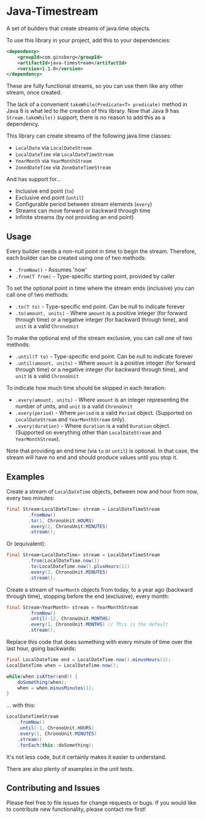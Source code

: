 # Java-Timestream
A set of builders that create streams of java.time objects. 

To use this library in your project, add this to your dependencies:

```xml
<dependency>
    <groupId>com.ginsberg</groupId>
    <artifactId>java-timestream</artifactId>
    <version>1.1.0</version>
</dependency>
```

These are fully functional streams, so you can use them like any other stream, once created. 

The lack of a convenient `takeWhile(Predicate<T> predicate)` method in Java 8 is what led to the creation
of this library. Now that Java 9 has `Stream.takeWhile()` support, there is no reason to add this as a dependency.
   
This library can create streams of the following java.time classes:

+ `LocalDate` via `LocalDateStream`
+ `LocalDateTime` via `LocalDateTimeStream`
+ `YearMonth` via `YearMonthStream`
+ `ZonedDateTime` via `ZoneDateTimeStream`

And has support for...

+ Inclusive end point (`to`)
+ Exclusive end point (`until`)
+ Configurable period between stream elements (`every`)
+ Streams can move forward or backward through time
+ Infinite streams (by not providing an end point)

## Usage

Every builder needs a non-null point in time to begin the stream. Therefore, each
builder can be created using one of two methods:

+ `.fromNow()` - Assumes 'now'
+ `.from(T from)` - Type-specific starting point, provided by caller

To set the optional point in time where the stream ends (inclusive) you can call one of two methods:

+ `.to(T to)` - Type-specific end point. Can be null to indicate forever
+ `.to(amount, units)` - Where `amount` is a positive integer (for forward through time) or a negative integer (for backward through time), and `unit` is a valid `ChronoUnit`

To make the optional end of the stream exclusive, you can call one of two methods:

+ `.until(T to)` - Type-specific end point. Can be null to indicate forever
+ `.until(amount, units)` - Where `amount` is a positive integer (for forward through time) or a negative integer (for backward through time), and `unit` is a valid `ChronoUnit`

To indicate how much time should be skipped in each iteration:

+ `.every(amount, units)` - Where `amount` is an integer representing the number of units, and `unit` is a valid `ChronoUnit`
+ `.every(period)` - Where `period` is a valid `Period` object. (Supported on `LocalDateStream` and `YearMonthStream` only).
+ `.every(duration)` - Where `duration` is a valid `Duration` object. (Supported on everything other than `LocalDateStream` and `YearMonthStream`).


Note that providing an end time (via `to` or `until`) is optional. In that case, the stream will
have no end and should produce values until you stop it.

## Examples

Create a stream of `LocalDateTime` objects, between now and hour from now, every two minutes:

```java
final Stream<LocalDateTime> stream = LocalDateTimeStream
        .fromNow()
        .to(1, ChronoUnit.HOURS)
        .every(2, ChronoUnit.MINUTES)
        .stream();
```

Or (equivalent):

```java
final Stream<LocalDateTime> stream = LocalDateTimeStream
        .from(LocalDateTime.now())
        .to(LocalDateTime.now().plusHours(1))
        .every(2, ChronoUnit.MINUTES)
        .stream();
```

Create a stream of `YearMonth` objects from today, to a year ago (backward through time), stopping before the end (exclusive),
every month:

```java
final Stream<YearMonth> stream = YearMonthStream
        .fromNow()
        .until(-12, ChronoUnit.MONTHS)
        .every(1, ChronoUnit.MONTHS) // This is the default
        .stream();
```

Replace this code that does something with every minute of time over the last hour, going backwards:

```java
final LocalDateTime end = LocalDateTime.now().minusHours(1);
LocalDateTime when = LocalDateTime.now();

while(when.isAfter(end)) {
    doSomething(when);
    when = when.minusMinutes(1);
}
```

... with this:

```java
LocalDateTimeStream
    .fromNow()
    .until(-1, ChronoUnit.HOURS)
    .every(1, ChronoUnit.MINUTES)
    .stream()
    .forEach(this::doSomething);
```

It's not less code, but it certainly makes it easier to understand.

There are also plenty of examples in the unit tests.

## Contributing and Issues

Please feel free to file issues for change requests or bugs. If you would like to contribute new functionality, please contact me first!
